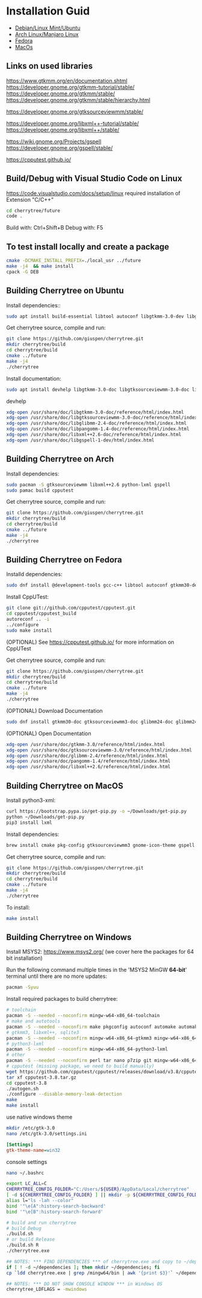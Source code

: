 # Installation Guid

- [Debian/Linux Mint/Ubuntu](#building-cherrytree-on-ubuntu)
- [Arch Linux/Manjaro Linux](#building-cherrytree-on-arch)
- [Fedora](#building-cherrytree-on-fedora)
- [MacOs](#building-cherrytree-on-macos)


## Links on used libraries

https://www.gtkmm.org/en/documentation.shtml
https://developer.gnome.org/gtkmm-tutorial/stable/
https://developer.gnome.org/gtkmm/stable/
https://developer.gnome.org/gtkmm/stable/hierarchy.html

https://developer.gnome.org/gtksourceviewmm/stable/

https://developer.gnome.org/libxml++-tutorial/stable/
https://developer.gnome.org/libxml++/stable/

https://wiki.gnome.org/Projects/gspell
https://developer.gnome.org/gspell/stable/

https://cpputest.github.io/


## Build/Debug with Visual Studio Code on Linux

https://code.visualstudio.com/docs/setup/linux
required installation of Extension "C/C++"
```sh
cd cherrytree/future
code .
```
Build with: Ctrl+Shift+B
Debug with: F5

## To test install locally and create a package
```sh
cmake -DCMAKE_INSTALL_PREFIX=./local_usr ../future
make -j4  && make install
cpack -G DEB
```

## Building Cherrytree on Ubuntu

Install dependencies::
```sh
sudo apt install build-essential libtool autoconf libgtkmm-3.0-dev libgtksourceviewmm-3.0-dev libxml++2.6-dev libsqlite3-dev libcpputest-dev autopoint gettext intltool python3-lxml libxml2-utils libgspell-1-dev
```
Get cherrytree source, compile and run:
```sh
git clone https://github.com/giuspen/cherrytree.git
mkdir cherrytree/build
cd cherrytree/build
cmake ../future
make -j4
./cherrytree
```
Install documentation:
```sh
sudo apt install devhelp libgtkmm-3.0-doc libgtksourceviewmm-3.0-doc libglibmm-2.4-doc libpangomm-1.4-doc libxml++2.6-doc libgspell-1-doc
```
devhelp
```sh
xdg-open /usr/share/doc/libgtkmm-3.0-doc/reference/html/index.html
xdg-open /usr/share/doc/libgtksourceviewmm-3.0-doc/reference/html/index.html
xdg-open /usr/share/doc/libglibmm-2.4-doc/reference/html/index.html
xdg-open /usr/share/doc/libpangomm-1.4-doc/reference/html/index.html
xdg-open /usr/share/doc/libxml++2.6-doc/reference/html/index.html
xdg-open /usr/share/doc/libgspell-1-dev/html/index.html
```

## Building Cherrytree on Arch

Install dependencies:
```sh
sudo pacman -S gtksourceviewmm libxml++2.6 python-lxml gspell
sudo pamac build cpputest
```

Get cherrytree source, compile and run:
```sh
git clone https://github.com/giuspen/cherrytree.git
mkdir cherrytree/build
cd cherrytree/build
cmake ../future
make -j4
./cherrytree
```

## Building Cherrytree on Fedora

Installd dependencies:
```sh
sudo dnf install @development-tools gcc-c++ libtool autoconf gtkmm30-devel gtksourceviewmm3-devel libxml++-devel libsq3-devel gettext-devel gettext intltool python3-lxml libxml2 gspell-devel
```

Install CppUTest:
```sh
git clone git://github.com/cpputest/cpputest.git
cd cpputest/cpputest_build
autoreconf .. -i
../configure
sudo make install
```

(OPTIONAL) See https://cpputest.github.io/ for more information on CppUTest

Get cherrytree source, compile and run:
```sh
git clone https://github.com/giuspen/cherrytree.git
mkdir cherrytree/build
cd cherrytree/build
cmake ../future
make -j4
./cherrytree
```

(OPTIONAL) Download Documentation
```sh
sudo dnf install gtkmm30-doc gtksourceviewmm3-doc glibmm24-doc glibmm24-doc libxml++-doc
```

(OPTIONAL) Open Documentation
```sh
xdg-open /usr/share/doc/gtkmm-3.0/reference/html/index.html
xdg-open /usr/share/doc/gtksourceviewmm-3.0/reference/html/index.html
xdg-open /usr/share/doc/glibmm-2.4/reference/html/index.html
xdg-open /usr/share/doc/pangomm-1.4/reference/html/index.html
xdg-open /usr/share/doc/libxml++2.6/reference/html/index.html
```

## Building Cherrytree on MacOS

Install python3-xml:
```sh
curl https://bootstrap.pypa.io/get-pip.py -o ~/Downloads/get-pip.py
python ~/Downloads/get-pip.py
pip3 install lxml
```

Install dependencies:
```sh
brew install cmake pkg-config gtksourceviewmm3 gnome-icon-theme gspell libxml++ cpputest
```

Get cherrytree source, compile and run:
```sh
git clone https://github.com/giuspen/cherrytree.git
mkdir cherrytree/build
cd cherrytree/build
cmake ../future
make -j4
./cherrytree
```

To install:
```sh
make install
```


##  Building Cherrytree on Windows

Install MSYS2: https://www.msys2.org/ (we cover here the packages for 64 bit installation)

Run the following command multiple times in the 'MSYS2 MinGW **64-bit**' terminal until there are no more updates:
```sh
pacman -Syuu
```

Install required packages to build cherrytree:
```sh
# toolchain
pacman -S --needed --noconfirm mingw-w64-x86_64-toolchain
# make and autotools
pacman -S --needed --noconfirm make pkgconfig autoconf automake automake-wrapper libtool intltool gettext-devel
# gtkmm3, libxml++, sqlite3
pacman -S --needed --noconfirm mingw-w64-x86_64-gtkmm3 mingw-w64-x86_64-gtksourceviewmm3 mingw-w64-x86_64-libxml++2.6 mingw-w64-x86_64-sqlite3 mingw-w64-gspell
# python3-lxml
pacman -S --needed --noconfirm mingw-w64-x86_64-python3-lxml
# other
pacman -S --needed --noconfirm perl tar nano p7zip git mingw-w64-x86_64-meld3
# cpputest (missing package, we need to build manually)
wget https://github.com/cpputest/cpputest/releases/download/v3.8/cpputest-3.8.tar.gz
tar xf cpputest-3.8.tar.gz
cd cpputest-3.8
./autogen.sh
./configure --disable-memory-leak-detection
make
make install
```

use native windows theme
```sh
mkdir /etc/gtk-3.0
nano /etc/gtk-3.0/settings.ini
```
```ini
[Settings]
gtk-theme-name=win32
```
console settings
```sh
nano ~/.bashrc
```
```sh
export LC_ALL=C
CHERRYTREE_CONFIG_FOLDER="C:/Users/${USER}/AppData/Local/cherrytree"
[ -d ${CHERRYTREE_CONFIG_FOLDER} ] || mkdir -p ${CHERRYTREE_CONFIG_FOLDER}
alias l="ls -lah --color"
bind '"\e[A":history-search-backward'
bind '"\e[B":history-search-forward'
```
```sh
# build and run cherrytree
# build Debug
./build.sh
# or build Release
./build.sh R
./cherrytree.exe
```
```sh
## NOTES: *** FIND DEPENDENCIES *** of cherrytree.exe and copy to ~/dependencies/
if [ ! -d ~/dependencies ]; then mkdir ~/dependencies; fi
cp `ldd cherrytree.exe | grep /mingw64/bin | awk '{print $3}'` ~/dependencies/

## NOTES: *** DO NOT SHOW CONSOLE WINDOW *** in Windows OS
cherrytree_LDFLAGS = -mwindows
```

